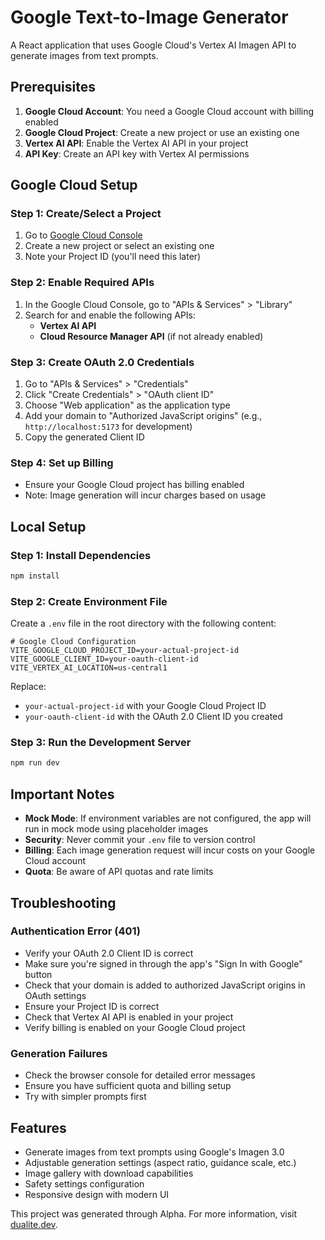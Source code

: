 # Google Text-to-Image Generator

A React application that uses Google Cloud's Vertex AI Imagen API to generate images from text prompts.

## Prerequisites

1. **Google Cloud Account**: You need a Google Cloud account with billing enabled
2. **Google Cloud Project**: Create a new project or use an existing one
3. **Vertex AI API**: Enable the Vertex AI API in your project
4. **API Key**: Create an API key with Vertex AI permissions

## Google Cloud Setup

### Step 1: Create/Select a Project

1. Go to [Google Cloud Console](https://console.cloud.google.com/)
2. Create a new project or select an existing one
3. Note your Project ID (you'll need this later)

### Step 2: Enable Required APIs

1. In the Google Cloud Console, go to "APIs & Services" > "Library"
2. Search for and enable the following APIs:
   - **Vertex AI API**
   - **Cloud Resource Manager API** (if not already enabled)

### Step 3: Create OAuth 2.0 Credentials

1. Go to "APIs & Services" > "Credentials"
2. Click "Create Credentials" > "OAuth client ID"
3. Choose "Web application" as the application type
4. Add your domain to "Authorized JavaScript origins" (e.g., `http://localhost:5173` for development)
5. Copy the generated Client ID

### Step 4: Set up Billing

- Ensure your Google Cloud project has billing enabled
- Note: Image generation will incur charges based on usage

## Local Setup

### Step 1: Install Dependencies

```bash
npm install
```

### Step 2: Create Environment File

Create a `.env` file in the root directory with the following content:

```env
# Google Cloud Configuration
VITE_GOOGLE_CLOUD_PROJECT_ID=your-actual-project-id
VITE_GOOGLE_CLIENT_ID=your-oauth-client-id
VITE_VERTEX_AI_LOCATION=us-central1
```

Replace:

- `your-actual-project-id` with your Google Cloud Project ID
- `your-oauth-client-id` with the OAuth 2.0 Client ID you created

### Step 3: Run the Development Server

```bash
npm run dev
```

## Important Notes

- **Mock Mode**: If environment variables are not configured, the app will run in mock mode using placeholder images
- **Security**: Never commit your `.env` file to version control
- **Billing**: Each image generation request will incur costs on your Google Cloud account
- **Quota**: Be aware of API quotas and rate limits

## Troubleshooting

### Authentication Error (401)

- Verify your OAuth 2.0 Client ID is correct
- Make sure you're signed in through the app's "Sign In with Google" button
- Check that your domain is added to authorized JavaScript origins in OAuth settings
- Ensure your Project ID is correct
- Check that Vertex AI API is enabled in your project
- Verify billing is enabled on your Google Cloud project

### Generation Failures

- Check the browser console for detailed error messages
- Ensure you have sufficient quota and billing setup
- Try with simpler prompts first

## Features

- Generate images from text prompts using Google's Imagen 3.0
- Adjustable generation settings (aspect ratio, guidance scale, etc.)
- Image gallery with download capabilities
- Safety settings configuration
- Responsive design with modern UI

This project was generated through Alpha. For more information, visit [dualite.dev](https://dualite.dev).
